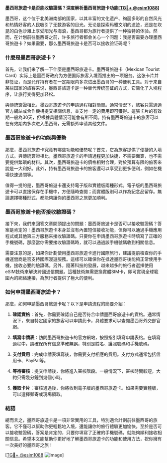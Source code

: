 **墨西哥旅遊卡是否能收驗證碼？深度解析墨西哥旅遊卡功能[[TG💪+ @esim1088](https://t.me/s/esim1088)]**

墨西哥，这个位于北美洲南部的国家，以其丰富的文化遗产、绚丽多彩的自然风光和热情好客的人民吸引了无数游客的目光。无论是探索玛雅文明的遗迹，还是在坎昆的白色沙滩上享受阳光与海浪，墨西哥都为旅行者提供了一种独特的体验。然而，在计划前往墨西哥之前，许多旅行者都会关心一个问题：我是否需要办理墨西哥旅遊卡？如果需要，那么墨西哥旅遊卡是否可以接收验证码呢？

### **什麼是墨西哥旅遊卡？**

首先，让我们来了解一下什麼是墨西哥旅遊卡。墨西哥旅遊卡（Mexican Tourist Card）实际上是墨西哥政府为方便国际旅客入境而推出的一项服务。这张卡片并非签证，而是允许持有者在一定期限内多次进出墨西哥的一种便利工具。对于来自某些国家的旅客来说，墨西哥旅遊卡是一种替代传统签证的方式，它简化了入境程序，让旅行变得更加轻松。

與傳統簽證相比，墨西哥旅遊卡的申請過程相對簡單。通常情況下，旅客只需通過官方網站或合作機構提交相關信息，並支付一定的費用即可獲得。這張卡片的有效期一般為30天，但根據具體情況可能會有所不同。持有墨西哥旅遊卡的旅客可以在有效期内多次进入墨西哥，无需额外申请其他文件。

### **墨西哥旅遊卡的功能與優勢**

那麼，墨西哥旅遊卡究竟有哪些功能和優勢呢？首先，它為旅客提供了便捷的入境方式。與傳統簽證相比，墨西哥旅遊卡的申請過程更加快捷，不需要面簽，也不需要提供繁瑣的材料。其次，墨西哥旅遊卡的價格相對合理，對於預算有限的旅客來說是一大利好。此外，持有墨西哥旅遊卡的旅客還可以享受到更多便利，例如在機場快速通關等。

值得一提的是，墨西哥旅遊卡還支持電子版和實體版兩種形式。電子版的墨西哥旅遊卡可以直接保存在手機中，方便隨時查閱；而實體版則可以作為紀念品留存。無論選擇哪種形式，都能夠讓你的墨西哥之旅更加順利。

### **墨西哥旅遊卡能否接收驗證碼？**

接下來，我們來回答文章開頭提出的問題：墨西哥旅遊卡是否可以接收驗證碼？答案是肯定的！墨西哥旅遊卡本身並沒有內置短信接收功能，但你可以通過手機應用程式或其他第三方服務來接收驗證碼。只要你在申請墨西哥旅遊卡時填寫了正確的手機號碼，那麼當你需要接收驗證碼時，就可以通過該手機號碼收到相關信息。

需要注意的是，如果你計劃使用墨西哥旅遊卡進行國際旅行，建議提前檢查你的手機運營商是否支持國際漫遊服務。這樣可以確保你在抵達墨西哥後能夠正常使用手機，接收必要的驗證碼。另外，隨著科技的發展，越來越多的旅行者選擇使用eSIM技術來解決跨國通信問題。這種技術無需更換實體SIM卡，即可實現全球範圍內的網絡連接，為旅行者提供了極大的便利。

### **如何申請墨西哥旅遊卡？**

那麼，如何申請墨西哥旅遊卡呢？以下是申請流程的簡要介紹：

1. **確認資格**：首先，你需要確認自己是否符合申請墨西哥旅遊卡的資格。通常情況下，來自特定國家的旅客可以申請此卡，具體要求可以查閱墨西哥外交部官網。

2. **填寫申請表**：訪問墨西哥旅遊卡的官方網站，按照指引填寫申請表格。在填寫過程中，請確保所有信息準確無誤，特別是姓名、護照號碼和手機號碼。

3. **支付費用**：完成申請表填寫後，你需要支付相應的費用。支付方式通常包括信用卡、PayPal等。

4. **等待審核**：提交申請後，你將進入審核階段。一般情況下，審核時間較短，大約只需幾分鐘到幾個小時。

5. **獲取卡片**：審核通過後，你將收到電子版的墨西哥旅遊卡。如果需要實體版，可以選擇郵寄或現場領取。

### **結語**

總而言之，墨西哥旅遊卡是一項非常實用的工具，特別適合計劃前往墨西哥的旅客。它不僅可以幫助你更輕鬆地入境，還能讓你的旅行體驗更加愉快。至於是否可以接收驗證碼，答案是肯定的，只要你填寫了正確的手機號碼，就能夠順利接收相關信息。希望本文能幫助你更好地了解墨西哥旅遊卡的功能和使用方法，祝你擁有一次美好的墨西哥之旅！

[[TG💪+ @esim1088](https://t.me/s/esim1088) ![Image](https://i.postimg.cc/4NQfJmqS/Snipaste-2025-05-13-00-14-12.png)]